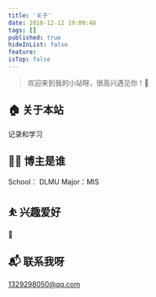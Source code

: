 ```yaml
---
title: '关于'
date: 2018-12-12 19:09:48
tags: []
published: true
hideInList: false
feature: 
isTop: false
---
```

> 欢迎来到我的小站呀，很高兴遇见你！🤝

## 🏠 关于本站
记录和学习
## 👨‍💻 博主是谁
School： DLMU 
Major：MIS 
## ⛹ 兴趣爱好
🏀
## 📬 联系我呀
1329298050@qq.com